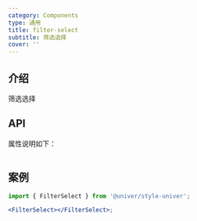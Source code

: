 ```yaml
---
category: Components
type: 通用
title: filter-select
subtitle: 筛选选择
cover: ''
---
```


## 介绍

筛选选择

## API

属性说明如下：

```jsx

```

## 案例

```jsx
import { FilterSelect } from '@univer/style-univer';

<FilterSelect></FilterSelect>;
```
